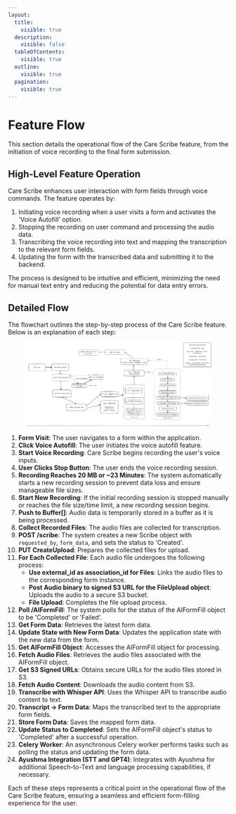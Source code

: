 ```yaml
---
layout:
  title:
    visible: true
  description:
    visible: false
  tableOfContents:
    visible: true
  outline:
    visible: true
  pagination:
    visible: true
---
```


# Feature Flow

This section details the operational flow of the Care Scribe feature, from the initiation of voice recording to the final form submission.

## High-Level Feature Operation

Care Scribe enhances user interaction with form fields through voice commands. The feature operates by:

1. Initiating voice recording when a user visits a form and activates the 'Voice Autofill' option.
2. Stopping the recording on user command and processing the audio data.
3. Transcribing the voice recording into text and mapping the transcription to the relevant form fields.
4. Updating the form with the transcribed data and submitting it to the backend.

The process is designed to be intuitive and efficient, minimizing the need for manual text entry and reducing the potential for data entry errors.

## Detailed Flow

The flowchart outlines the step-by-step process of the Care Scribe feature. Below is an explanation of each step:

<figure><img src=".gitbook/assets/flowchart.png" alt=""><figcaption></figcaption></figure>

1. **Form Visit**: The user navigates to a form within the application.
2. **Click Voice Autofill**: The user initiates the voice autofill feature.
3. **Start Voice Recording**: Care Scribe begins recording the user's voice inputs.
4. **User Clicks Stop Button**: The user ends the voice recording session.
5. **Recording Reaches 20 MB or \~23 Minutes**: The system automatically starts a new recording session to prevent data loss and ensure manageable file sizes.
6. **Start New Recording**: If the initial recording session is stopped manually or reaches the file size/time limit, a new recording session begins.
7. **Push to Buffer\[]**: Audio data is temporarily stored in a buffer as it is being processed.
8. **Collect Recorded Files**: The audio files are collected for transcription.
9. **POST /scribe**: The system creates a new Scribe object with `requested_by`, `form_data`, and sets the status to 'Created'.
10. **PUT CreateUpload**: Prepares the collected files for upload.
11. **For Each Collected File**: Each audio file undergoes the following process:
    * **Use external\_id as association\_id for Files**: Links the audio files to the corresponding form instance.
    * **Post Audio binary to signed S3 URL for the FileUpload object**: Uploads the audio to a secure S3 bucket.
    * **File Upload**: Completes the file upload process.
12. **Poll /AIFormFill**: The system polls for the status of the AIFormFill object to be 'Completed' or 'Failed'.
13. **Get Form Data**: Retrieves the latest form data.
14. **Update State with New Form Data**: Updates the application state with the new data from the form.
15. **Get AIFormFill Object**: Accesses the AIFormFill object for processing.
16. **Fetch Audio Files**: Retrieves the audio files associated with the AIFormFill object.
17. **Get S3 Signed URLs**: Obtains secure URLs for the audio files stored in S3.
18. **Fetch Audio Content**: Downloads the audio content from S3.
19. **Transcribe with Whisper API**: Uses the Whisper API to transcribe audio content to text.
20. **Transcript -> Form Data**: Maps the transcribed text to the appropriate form fields.
21. **Store Form Data**: Saves the mapped form data.
22. **Update Status to Completed**: Sets the AIFormFill object's status to 'Completed' after a successful operation.
23. **Celery Worker**: An asynchronous Celery worker performs tasks such as polling the status and updating the form data.
24. **Ayushma Integration (STT and GPT4)**: Integrates with Ayushma for additional Speech-to-Text and language processing capabilities, if necessary.

Each of these steps represents a critical point in the operational flow of the Care Scribe feature, ensuring a seamless and efficient form-filling experience for the user.
